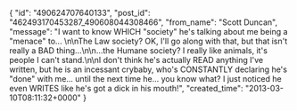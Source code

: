  {
   "id": "490624707640133",
   "post_id": "462493170453287_490608044308466",
   "from_name": "Scott Duncan",
   "message": "I want to know WHICH \"society\" he's talking about me being a \"menace\" to... \n\nThe Law society? OK, I'll go along with that, but that isn't really a BAD thing...\n\n...the Humane society? I really like animals, it's people I can't stand.\n\nI don't think he's actually READ anything I've written, but he is an incessant crybaby, who's CONSTANTLY declaring he's \"done\" with me... until the next time he... you know what? I just noticed he even WRITES like he's got a dick in his mouth!",
   "created_time": "2013-03-10T08:11:32+0000"
 }
